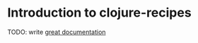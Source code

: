 # Introduction to clojure-recipes

TODO: write [great documentation](http://jacobian.org/writing/what-to-write/)
